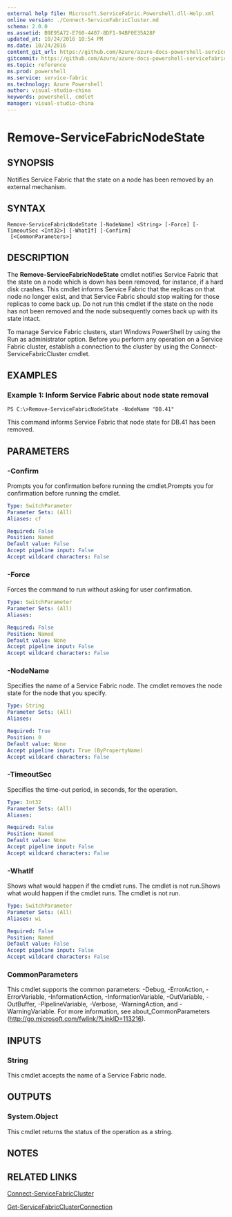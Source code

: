 ```yaml
---
external help file: Microsoft.ServiceFabric.Powershell.dll-Help.xml
online version: ./Connect-ServiceFabricCluster.md
schema: 2.0.0
ms.assetid: B9E95A72-E760-4407-8DF1-94BF0E35A28F
updated_at: 10/24/2016 10:54 PM
ms.date: 10/24/2016
content_git_url: https://github.com/Azure/azure-docs-powershell-servicefabric/blob/master/Service-Fabric-cmdlets/ServiceFabric/vlatest/Remove-ServiceFabricNodeState.md
gitcommit: https://github.com/Azure/azure-docs-powershell-servicefabric/blob/865a3e19e58e9be5871c4d9834591e4ba1c1b9ec/Service-Fabric-cmdlets/ServiceFabric/vlatest/Remove-ServiceFabricNodeState.md
ms.topic: reference
ms.prod: powershell
ms.service: service-fabric
ms.technology: Azure Powershell
author: visual-studio-china
keywords: powershell, cmdlet
manager: visual-studio-china
---
```


# Remove-ServiceFabricNodeState

## SYNOPSIS
Notifies Service Fabric that the state on a node has been removed by an external mechanism.

## SYNTAX

```
Remove-ServiceFabricNodeState [-NodeName] <String> [-Force] [-TimeoutSec <Int32>] [-WhatIf] [-Confirm]
 [<CommonParameters>]
```

## DESCRIPTION
The **Remove-ServiceFabricNodeState** cmdlet notifies Service Fabric that the state on a node which is down has been removed, for instance, if a hard disk crashes.
This cmdlet informs Service Fabric that the replicas on that node no longer exist, and that Service Fabric should stop waiting for those replicas to come back up.
Do not run this cmdlet if the state on the node has not been removed and the node subsequently comes back up with its state intact.

To manage Service Fabric clusters, start Windows PowerShell by using the Run as administrator option.
Before you perform any operation on a Service Fabric cluster, establish a connection to the cluster by using the Connect-ServiceFabricCluster cmdlet.

## EXAMPLES

### Example 1: Inform Service Fabric about node state removal
```
PS C:\>Remove-ServiceFabricNodeState -NodeName "DB.41"
```

This command informs Service Fabric that node state for DB.41 has been removed.

## PARAMETERS

### -Confirm
Prompts you for confirmation before running the cmdlet.Prompts you for confirmation before running the cmdlet.

```yaml
Type: SwitchParameter
Parameter Sets: (All)
Aliases: cf

Required: False
Position: Named
Default value: False
Accept pipeline input: False
Accept wildcard characters: False
```

### -Force
Forces the command to run without asking for user confirmation.

```yaml
Type: SwitchParameter
Parameter Sets: (All)
Aliases: 

Required: False
Position: Named
Default value: None
Accept pipeline input: False
Accept wildcard characters: False
```

### -NodeName
Specifies the name of a Service Fabric node.
The cmdlet removes the node state for the node that you specify.

```yaml
Type: String
Parameter Sets: (All)
Aliases: 

Required: True
Position: 0
Default value: None
Accept pipeline input: True (ByPropertyName)
Accept wildcard characters: False
```

### -TimeoutSec
Specifies the time-out period, in seconds, for the operation.

```yaml
Type: Int32
Parameter Sets: (All)
Aliases: 

Required: False
Position: Named
Default value: None
Accept pipeline input: False
Accept wildcard characters: False
```

### -WhatIf
Shows what would happen if the cmdlet runs.
The cmdlet is not run.Shows what would happen if the cmdlet runs.
The cmdlet is not run.

```yaml
Type: SwitchParameter
Parameter Sets: (All)
Aliases: wi

Required: False
Position: Named
Default value: False
Accept pipeline input: False
Accept wildcard characters: False
```

### CommonParameters
This cmdlet supports the common parameters: -Debug, -ErrorAction, -ErrorVariable, -InformationAction, -InformationVariable, -OutVariable, -OutBuffer, -PipelineVariable, -Verbose, -WarningAction, and -WarningVariable. For more information, see about_CommonParameters (http://go.microsoft.com/fwlink/?LinkID=113216).

## INPUTS

### String
This cmdlet accepts the name of a Service Fabric node.

## OUTPUTS

### System.Object
This cmdlet returns the status of the operation as a string.

## NOTES

## RELATED LINKS

[Connect-ServiceFabricCluster](./Connect-ServiceFabricCluster.md)

[Get-ServiceFabricClusterConnection](./Get-ServiceFabricClusterConnection.md)



